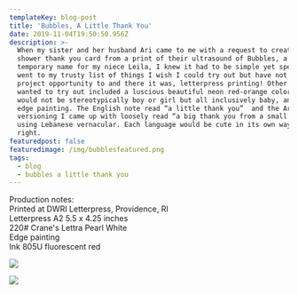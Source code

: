 ```yaml
---
templateKey: blog-post
title: 'Bubbles, A Little Thank You'
date: 2019-11-04T19:50:50.956Z
description: >-
  When my sister and her husband Ari came to me with a request to create a baby
  shower thank you card from a print of their ultrasound of Bubbles, a then
  temporary name for my niece Leila, I knew it had to be simple yet special. I
  went to my trusty list of things I wish I could try out but have not had the
  project opportunity to and there it was, letterpress printing! Other things I
  wanted to try out included a luscious beautiful neon red-orange color that
  would not be stereotypically boy or girl but all inclusively baby, and paper
  edge painting. The English note read “a little thank you”  and the Arabic
  versioning I came up with loosely read “a big thank you from a small boo”,
  using Lebanese vernacular. Each language would be cute in its own way and
  right. 
featuredpost: false
featuredimage: /img/bubblesfeatured.png
tags:
  - blog
  - bubbles a little thank you
---
```

Production notes: \
Printed at DWRI Letterpress, Providence, RI\
Letterpress A2 5.5 x 4.25 inches \
220# Crane's Lettra Pearl White \
Edge painting \
Ink 805U fluorescent red

![](/img/bubbles2.png)

![](/img/bubbles3.png)

